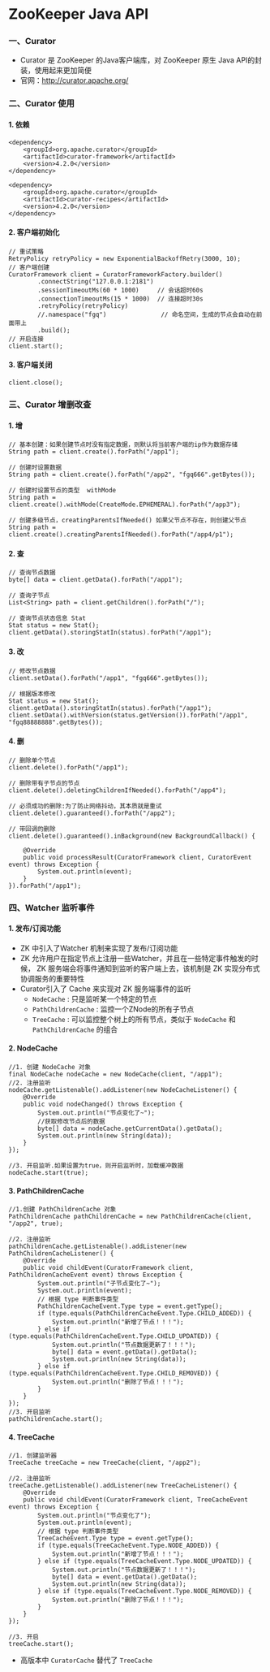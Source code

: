 # ZooKeeper Java API


### 一、Curator
* Curator 是 ZooKeeper 的Java客户端库，对 ZooKeeper 原生 Java API的封装，使用起来更加简便
* 官网：http://curator.apache.org/

 
 
### 二、Curator 使用
#### 1. 依赖
```
<dependency>
    <groupId>org.apache.curator</groupId>
    <artifactId>curator-framework</artifactId>
    <version>4.2.0</version>
</dependency>

<dependency>
    <groupId>org.apache.curator</groupId>
    <artifactId>curator-recipes</artifactId>
    <version>4.2.0</version>
</dependency>
```

#### 2.  客户端初始化
```
// 重试策略
RetryPolicy retryPolicy = new ExponentialBackoffRetry(3000, 10);
// 客户端创建
CuratorFramework client = CuratorFrameworkFactory.builder()
        .connectString("127.0.0.1:2181")
        .sessionTimeoutMs(60 * 1000)     // 会话超时60s
        .connectionTimeoutMs(15 * 1000)  // 连接超时30s
        .retryPolicy(retryPolicy)
        //.namespace("fgq")               // 命名空间，生成的节点会自动在前面带上
        .build();
// 开启连接
client.start();
```


#### 3.  客户端关闭
```
client.close();
```


### 三、Curator 增删改查
#### 1. 增
```
// 基本创建：如果创建节点时没有指定数据，则默认将当前客户端的ip作为数据存储
String path = client.create().forPath("/app1");

// 创建时设置数据 
String path = client.create().forPath("/app2", "fgq666".getBytes());

// 创建时设置节点的类型  withMode
String path = client.create().withMode(CreateMode.EPHEMERAL).forPath("/app3");

// 创建多级节点，creatingParentsIfNeeded() 如果父节点不存在，则创建父节点
String path = client.create().creatingParentsIfNeeded().forPath("/app4/p1");
```

#### 2. 查
```
// 查询节点数据
byte[] data = client.getData().forPath("/app1");

// 查询子节点
List<String> path = client.getChildren().forPath("/");

// 查询节点状态信息 Stat
Stat status = new Stat();
client.getData().storingStatIn(status).forPath("/app1");
```

#### 3. 改
```
// 修改节点数据
client.setData().forPath("/app1", "fgq666".getBytes());

// 根据版本修改
Stat status = new Stat();
client.getData().storingStatIn(status).forPath("/app1");
client.setData().withVersion(status.getVersion()).forPath("/app1", "fgq88888888".getBytes());
```


#### 4. 删
```
// 删除单个节点
client.delete().forPath("/app1");

// 删除带有子节点的节点
client.delete().deletingChildrenIfNeeded().forPath("/app4");

// 必须成功的删除:为了防止网络抖动，其本质就是重试
client.delete().guaranteed().forPath("/app2");

// 带回调的删除
client.delete().guaranteed().inBackground(new BackgroundCallback() {

    @Override
    public void processResult(CuratorFramework client, CuratorEvent event) throws Exception {
        System.out.println(event);
    }
}).forPath("/app1");
```


### 四、Watcher 监听事件
#### 1. 发布/订阅功能
* ZK 中引入了Watcher 机制来实现了发布/订阅功能
* ZK 允许用户在指定节点上注册一些Watcher，并且在一些特定事件触发的时候，
ZK 服务端会将事件通知到监听的客户端上去，该机制是 ZK 实现分布式协调服务的重要特性
* Curator引入了 Cache 来实现对 ZK 服务端事件的监听
    * `NodeCache` : 只是监听某一个特定的节点
    * `PathChildrenCache` : 监控一个ZNode的所有子节点 
    * `TreeCache` : 可以监控整个树上的所有节点，类似于 `NodeCache` 和 `PathChildrenCache` 的组合
    
#### 2. NodeCache
```
//1. 创建 NodeCache 对象
final NodeCache nodeCache = new NodeCache(client, "/app1");
//2. 注册监听
nodeCache.getListenable().addListener(new NodeCacheListener() {
    @Override
    public void nodeChanged() throws Exception {
        System.out.println("节点变化了~");
        //获取修改节点后的数据
        byte[] data = nodeCache.getCurrentData().getData();
        System.out.println(new String(data));
    }
});

//3. 开启监听.如果设置为true，则开启监听时，加载缓冲数据
nodeCache.start(true);
```


#### 3. PathChildrenCache
```
//1.创建 PathChildrenCache 对象
PathChildrenCache pathChildrenCache = new PathChildrenCache(client, "/app2", true);

//2. 注册监听
pathChildrenCache.getListenable().addListener(new PathChildrenCacheListener() {
    @Override
    public void childEvent(CuratorFramework client, PathChildrenCacheEvent event) throws Exception {
        System.out.println("子节点变化了~");
        System.out.println(event);
        // 根据 type 判断事件类型
        PathChildrenCacheEvent.Type type = event.getType();
        if (type.equals(PathChildrenCacheEvent.Type.CHILD_ADDED)) {
            System.out.println("新增了节点！！！");
        } else if (type.equals(PathChildrenCacheEvent.Type.CHILD_UPDATED)) {
            System.out.println("节点数据更新了！！！");
            byte[] data = event.getData().getData();
            System.out.println(new String(data));
        } else if (type.equals(PathChildrenCacheEvent.Type.CHILD_REMOVED)) {
            System.out.println("删除了节点！！！");
        }
    }
});
//3. 开启监听
pathChildrenCache.start();
```
    
    
#### 4. TreeCache
```
//1. 创建监听器
TreeCache treeCache = new TreeCache(client, "/app2");

//2. 注册监听
treeCache.getListenable().addListener(new TreeCacheListener() {
    @Override
    public void childEvent(CuratorFramework client, TreeCacheEvent event) throws Exception {
        System.out.println("节点变化了");
        System.out.println(event);
        // 根据 type 判断事件类型
        TreeCacheEvent.Type type = event.getType();
        if (type.equals(TreeCacheEvent.Type.NODE_ADDED)) {
            System.out.println("新增了节点！！！");
        } else if (type.equals(TreeCacheEvent.Type.NODE_UPDATED)) {
            System.out.println("节点数据更新了！！！");
            byte[] data = event.getData().getData();
            System.out.println(new String(data));
        } else if (type.equals(TreeCacheEvent.Type.NODE_REMOVED)) {
            System.out.println("删除了节点！！！");
        }
    }
});

//3. 开启
treeCache.start();
```

* 高版本中 `CuratorCache` 替代了 `TreeCache`